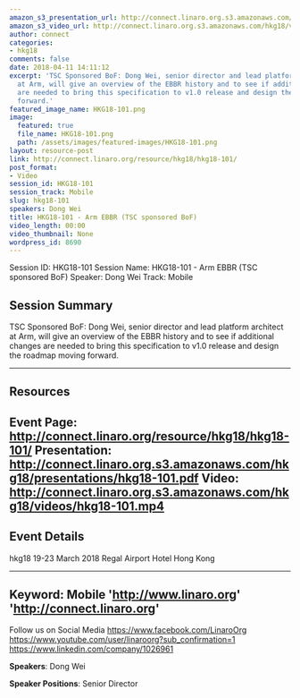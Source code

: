 ```yaml
---
amazon_s3_presentation_url: http://connect.linaro.org.s3.amazonaws.com/hkg18/presentations/hkg18-101.pdf
amazon_s3_video_url: http://connect.linaro.org.s3.amazonaws.com/hkg18/videos/hkg18-101.mp4
author: connect
categories:
- hkg18
comments: false
date: 2018-04-11 14:11:12
excerpt: 'TSC Sponsored BoF: Dong Wei, senior director and lead platform architect
  at Arm, will give an overview of the EBBR history and to see if additional changes
  are needed to bring this specification to v1.0 release and design the roadmap moving
  forward.'
featured_image_name: HKG18-101.png
image:
  featured: true
  file_name: HKG18-101.png
  path: /assets/images/featured-images/HKG18-101.png
layout: resource-post
link: http://connect.linaro.org/resource/hkg18/hkg18-101/
post_format:
- Video
session_id: HKG18-101
session_track: Mobile
slug: hkg18-101
speakers: Dong Wei
title: HKG18-101 - Arm EBBR (TSC sponsored BoF)
video_length: 00:00
video_thumbnail: None
wordpress_id: 8690
---
```


Session ID: HKG18-101
Session Name: HKG18-101 - Arm EBBR (TSC sponsored BoF)
Speaker: Dong Wei
Track: Mobile


## Session Summary
TSC Sponsored BoF: Dong Wei, senior director and lead platform architect at Arm, will give an overview of the EBBR history and to see if additional changes are needed to bring this specification to v1.0 release and design the roadmap moving forward. 

---------------------------------------------------
## Resources
Event Page: http://connect.linaro.org/resource/hkg18/hkg18-101/
Presentation: http://connect.linaro.org.s3.amazonaws.com/hkg18/presentations/hkg18-101.pdf
Video: http://connect.linaro.org.s3.amazonaws.com/hkg18/videos/hkg18-101.mp4
 ---------------------------------------------------
## Event Details
hkg18
19-23 March 2018 
Regal Airport Hotel Hong Kong

---------------------------------------------------
Keyword: Mobile
'http://www.linaro.org'
'http://connect.linaro.org'
---------------------------------------------------
Follow us on Social Media
https://www.facebook.com/LinaroOrg
https://www.youtube.com/user/linaroorg?sub_confirmation=1
https://www.linkedin.com/company/1026961

**Speakers**: Dong Wei

**Speaker Positions**: Senior Director